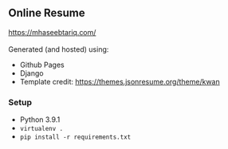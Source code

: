 ## Online Resume

<a href="https://mhaseebtariq.com/" target="_blank">https://mhaseebtariq.com/</a><br/><br/>
Generated (and hosted) using:
* Github Pages
* Django
* Template credit: https://themes.jsonresume.org/theme/kwan

### Setup
* Python 3.9.1
* `virtualenv .`
* `pip install -r requirements.txt`
